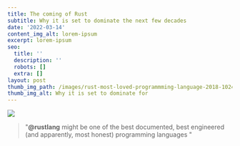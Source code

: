 ```yaml
---
title: The coming of Rust
subtitle: Why it is set to dominate the next few decades
date: '2022-03-14'
content_img_alt: lorem-ipsum
excerpt: lorem-ipsum
seo:
  title: ''
  description: ''
  robots: []
  extra: []
layout: post
thumb_img_path: /images/rust-most-loved-programmming-language-2018-1024x576-486c9a56.jpeg
thumb_img_alt: Why it is set to dominate for
---
```



![](/images/1\_fr1Gjc_bt6gB06fUlfQNPQ.jpeg)



> "**@rustlang** might be one of the best documented, best engineered (and apparently, most honest) programming languages "




